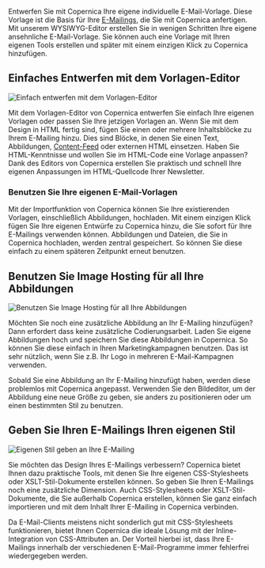 Entwerfen Sie mit Copernica Ihre eigene individuelle E-Mail-Vorlage.
Diese Vorlage ist die Basis für Ihre
[E-Mailings](https://www.copernica.com/de/funktionen/e-mailings "E-Mailings"),
die Sie mit Copernica anfertigen. Mit unserem WYSIWYG-Editor erstellen
Sie in wenigen Schritten Ihre eigene ansehnliche E-Mail-Vorlage. Sie
können auch eine Vorlage mit Ihren eigenen Tools erstellen und später
mit einem einzigen Klick zu Copernica hinzufügen.

Einfaches Entwerfen mit dem Vorlagen-Editor
-------------------------------------------

![Einfach entwerfen mit dem
Vorlagen-Editor](../images/de-entwerfen-sie-ihre-eigenen-vorlagen-01-thumb.png "Einfach entwerfen mit dem Vorlagen-Editor")

Mit dem Vorlagen-Editor von Copernica entwerfen Sie einfach Ihre eigenen
Vorlagen oder passen Sie Ihre jetzigen Vorlagen an. Wenn Sie mit dem
Design in HTML fertig sind, fügen Sie einen oder mehrere Inhaltsblöcke
zu Ihrem E-Mailing hinzu. Dies sind Blöcke, in denen Sie einen Text,
Abbildungen,
[Content-Feed](http://www.copernica.com/de/funktionen/webseiten/benutzung-von-rss-oder-atom-feed "Benutzung von RSS oder Atom-Feed")
oder externen HTML einsetzen. Haben Sie HTML-Kenntnisse und wollen Sie
im HTML-Code eine Vorlage anpassen? Dank des Editors von Copernica
erstellen Sie praktisch und schnell Ihre eigenen Anpassungen im
HTML-Quellcode Ihrer Newsletter.

### Benutzen Sie Ihre eigenen E-Mail-Vorlagen

Mit der Importfunktion von Copernica können Sie Ihre existierenden
Vorlagen, einschließlich Abbildungen, hochladen. Mit einem einzigen
Klick fügen Sie Ihre eigenen Entwürfe zu Copernica hinzu, die Sie sofort
für Ihre E-Mailings verwenden können. Abbildungen und Dateien, die Sie
in Copernica hochladen, werden zentral gespeichert. So können Sie diese
einfach zu einem späteren Zeitpunkt erneut benutzen.

Benutzen Sie Image Hosting für all Ihre Abbildungen
---------------------------------------------------

![Benutzen Sie Image Hosting für all Ihre
Abbildungen](../images/de-entwerfen-sie-ihre-eigenen-vorlagen-02-thumb.png "Benutzen Sie Image Hosting für all Ihre Abbildungen")

Möchten Sie noch eine zusätzliche Abbildung an Ihr E-Mailing hinzufügen?
Dann erfordert dass keine zusätzliche Codierungsarbeit. Laden Sie eigene
Abbildungen hoch und speichern Sie diese Abbildungen in Copernica. So
können Sie diese einfach in Ihren Marketingkampagnen benutzen. Das ist
sehr nützlich, wenn Sie z.B. Ihr Logo in mehreren E-Mail-Kampagnen
verwenden.

Sobald Sie eine Abbildung an Ihr E-Mailing hinzufügt haben, werden diese
problemlos mit Copernica angepasst. Verwenden Sie den Bildeditor, um der
Abbildung eine neue Größe zu geben, sie anders zu positionieren oder um
einen bestimmten Stil zu benutzen.

Geben Sie Ihren E-Mailings Ihren eigenen Stil
---------------------------------------------

![Eigenen Stil geben an Ihre
E-Mailing](../images/de-entwerfen-sie-ihre-eigenen-vorlagen-03-thumb.png "Eigenen Stil geben an Ihre E-Mailing")

Sie möchten das Design Ihres E-Mailings verbessern? Copernica bietet
Ihnen dazu praktische Tools, mit denen Sie Ihre eigenen CSS-Stylesheets
oder XSLT-Stil-Dokumente erstellen können. So geben Sie Ihren E-Mailings
noch eine zusätzliche Dimension. Auch CSS-Stylesheets oder
XSLT-Stil-Dokumente, die Sie außerhalb Copernica erstellen, können Sie
ganz einfach importieren und mit dem Inhalt Ihrer E-Mailing in Copernica
verbinden.

Da E-Mail-Clients meistens nicht sonderlich gut mit CSS-Stylesheets
funktionieren, bietet Ihnen Copernica die ideale Lösung mit der
Inline-Integration von CSS-Attributen an. Der Vorteil hierbei ist, dass
Ihre E-Mailings innerhalb der verschiedenen E-Mail-Programme immer
fehlerfrei wiedergegeben werden.

